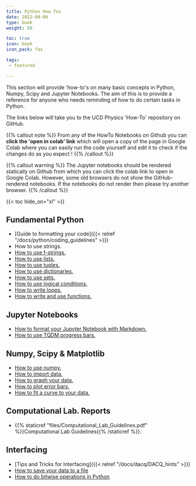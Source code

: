 ```yaml
---
title: Python How Tos
date: 2022-09-06
type: book
weight: 50

toc: true
icon: book
icon_pack: fas

tags:
 - featured

---
```


This section will provide  'how-to's on many basic concepts in Python,
Numpy, Scipy and Jupyter Notebooks. The aim of this is to provide a
reference for anyone who needs reminding of how to do certain tasks in
Python.

The links below will
take you to the UCD Physics 'How-To' repository on GitHub.

{{% callout note %}}
From any of the HowTo Notebooks on Github you can **click the 'open in colab' link** which
will open a copy of the page in Google Colab  where you can easily run the code
yourself and edit it to check if the changes do as you expect !
{{% /callout %}}


{{% callout warning %}} The Jupyter notebooks should be rendered
statically on Github from which you can click the colab link to open
in Google Colab. However, some old browsers do not show the GitHub-rendered
notebooks. If the notebooks do not render then please try another
browser.  {{% /callout %}}

{{< toc hide_on="xl" >}}


## Fundamental Python
- [Guide to formatting your code]({{< relref "/docs/python/coding_guidelines" >}})
- How to use strings.
- [How to use f-strings.](https://github.com/UCD-Physics/Python-HowTos/blob/main/f_strings.ipynb)
- [How to use lists.](https://github.com/UCD-Physics/Python-HowTos/blob/main/Lists.ipynb)
- [How to use tuples.](https://github.com/UCD-Physics/Python-HowTos/blob/main/Tuples.ipynb)
- [How to use dictionaries.](https://github.com/UCD-Physics/Python-HowTos/blob/main/Dictionaries.ipynb)
- [How to use sets.](https://github.com/UCD-Physics/Python-HowTos/blob/main/Sets.ipynb)
- [How to use logical conditions.](https://github.com/UCD-Physics/Python-HowTos/blob/main/Logic.ipynb)
- [How to write loops.](https://github.com/UCD-Physics/Python-HowTos/blob/main/Writing_Loops.ipynb)
- [How to write and use functions.](https://github.com/UCD-Physics/Python-HowTos/blob/main/Functions2.ipynb)



## Jupyter Notebooks
- [How to format your Jupyter Notebook with Markdown.](https://github.com/UCD-Physics/Python-HowTos/blob/main/How_to_use_markdown_cells.ipynb)
- [How to use TQDM progress bars.](https://github.com/UCD-Physics/Python-HowTos/blob/main/tqdm.ipynb)


## Numpy, Scipy & Matplotlib

- [How to use numpy.](https://github.com/UCD-Physics/Python-HowTos/blob/main/Numpy.ipynb)
- [How to import data.](https://github.com/UCD-Physics/Python-HowTos/blob/main/Importing_Data_Numpy.ipynb)
- [How to graph your data.](https://github.com/UCD-Physics/Python-HowTos/blob/main/Matplotlib1.ipynb)
- [How to plot error bars.](https://github.com/UCD-Physics/Python-HowTos/blob/main/Error_Bars.ipynb)
- [How to fit a curve to your data.](https://github.com/UCD-Physics/Python-HowTos/blob/main/Curve_fit.ipynb)


## Computational Lab. Reports
- {{% staticref "files/Computational_Lab_Guidelines.pdf" %}}Computational Lab Guidelines{{% /staticref %}}.


## Interfacing
- [Tips and Tricks for Interfacing]({{< relref "/docs/dacq/DACQ_hints" >}})
- [How to save your data to a file](https://github.com/UCD-Physics/Python-HowTos/blob/main/Saving_Data_Numpy.ipynb)
- [How to do bitwise operations in Python](https://github.com/UCD-Physics/Python-HowTos/blob/main/Bitwise_operations.ipynb)


